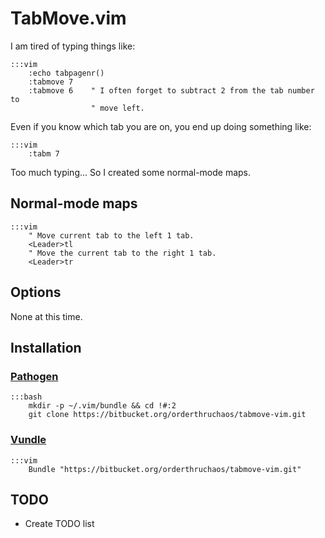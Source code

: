 # TabMove.vim

I am tired of typing things like:

    :::vim
        :echo tabpagenr()
        :tabmove 7
        :tabmove 6    " I often forget to subtract 2 from the tab number to
                      " move left.

Even if you know which tab you are on, you end up doing something like:

    :::vim
        :tabm 7

Too much typing...  So I created some normal-mode maps.

## Normal-mode maps

    :::vim
        " Move current tab to the left 1 tab.
        <Leader>tl
        " Move the current tab to the right 1 tab.
        <Leader>tr

## Options

None at this time.

## Installation

### [Pathogen][1]

    :::bash
        mkdir -p ~/.vim/bundle && cd !#:2
        git clone https://bitbucket.org/orderthruchaos/tabmove-vim.git

### [Vundle][2]

    :::vim
        Bundle "https://bitbucket.org/orderthruchaos/tabmove-vim.git"

## TODO

  - Create TODO list


  [1]: https://github.com/tpope/vim-pathogen
  [2]: https://github.com/gmarik/vundle
